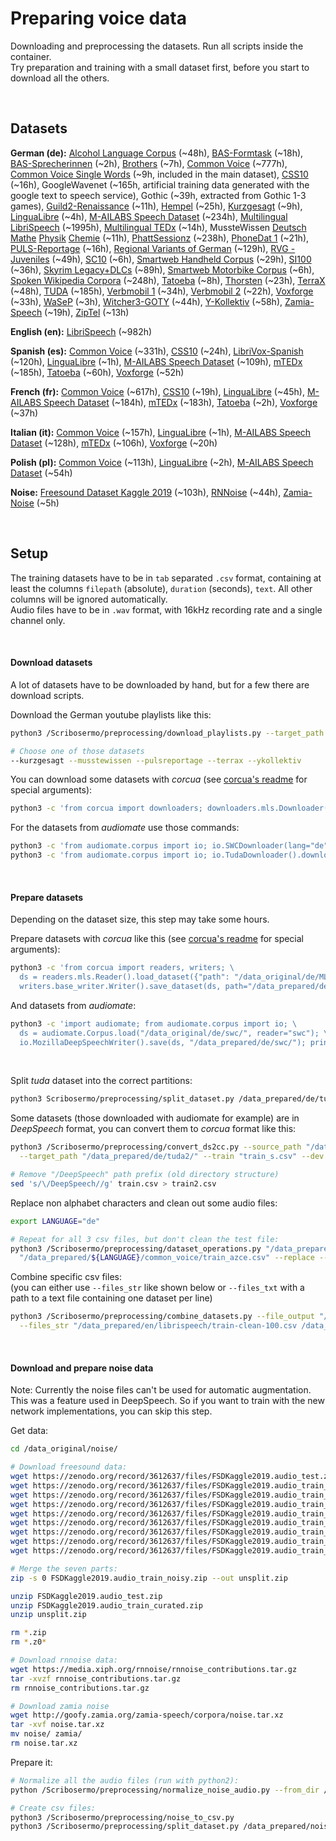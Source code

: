 # Preparing voice data

Downloading and preprocessing the datasets. Run all scripts inside the container. \
Try preparation and training with a small dataset first, before you start to download all the others.

<br>

## Datasets

**German (de):**
[Alcohol Language Corpus](https://clarin.phonetik.uni-muenchen.de/BASRepository/Public/Corpora/ALC/ALC.4.php) (~48h),
[BAS-Formtask](https://clarin.phonetik.uni-muenchen.de/BASRepository/Public/Corpora/FORMTASK/FORMTASK.2.php) (~18h),
[BAS-Sprecherinnen](https://clarin.phonetik.uni-muenchen.de/BASRepository/Public/Corpora/SprecherInnen/SprecherInnen.1.php) (~2h),
[Brothers](https://clarin.phonetik.uni-muenchen.de/BASRepository/Public/Corpora/BROTHERS/BROTHERS.2.php) (~7h),
[Common Voice](https://voice.mozilla.org/) (~777h),
[Common Voice Single Words](https://voice.mozilla.org/) (~9h, included in the main dataset),
[CSS10](https://www.kaggle.com/bryanpark/german-single-speaker-speech-dataset) (~16h),
GoogleWavenet (~165h, artificial training data generated with the google text to speech service),
Gothic (~39h, extracted from Gothic 1-3 games),
[Guild2-Renaissance](https://www.gog.com/game/the_guild_2_renaissance) (~11h),
[Hempel](https://clarin.phonetik.uni-muenchen.de/BASRepository/Public/Corpora/HEMPEL/HEMPEL.4.php) (~25h),
[Kurzgesagt](https://www.youtube.com/c/KurzgesagtDE/videos) (~9h),
[LinguaLibre](https://lingualibre.org/wiki/LinguaLibre:Main_Page) (~4h),
[M-AILABS Speech Dataset](https://www.caito.de/2019/01/the-m-ailabs-speech-dataset/) (~234h),
[Multilingual LibriSpeech](http://www.openslr.org/94/) (~1995h),
[Multilingual TEDx](http://www.openslr.org/100/) (~14h),
MussteWissen [Deutsch](https://www.youtube.com/c/musstewissenDeutsch/videos) [Mathe](https://www.youtube.com/c/musstewissenMathe/videos) [Physik](https://www.youtube.com/c/musstewissenPhysik/videos) [Chemie](https://www.youtube.com/c/musstewissenChemie/videos) (~11h),
[PhattSessionz](https://clarin.phonetik.uni-muenchen.de/BASRepository/Public/Corpora/PHATTSESSIONZ/PHATTSESSIONZ.2.php) (~238h),
[PhoneDat 1](https://clarin.phonetik.uni-muenchen.de/BASRepository/Public/Corpora/PD1/PD1.3.php) (~21h),
[PULS-Reportage](https://www.youtube.com/puls/videos) (~16h),
[Regional Variants of German](https://clarin.phonetik.uni-muenchen.de/BASRepository/Public/Corpora/RVG1_CLARIN/RVG1_CLARIN.3.php) (~129h),
[RVG - Juveniles](https://clarin.phonetik.uni-muenchen.de/BASRepository/Public/Corpora/RVG-J/RVG-J.2.php) (~49h),
[SC10](https://clarin.phonetik.uni-muenchen.de/BASRepository/Public/Corpora/SC10/SC10.4.php) (~6h),
[Smartweb Handheld Corpus](https://clarin.phonetik.uni-muenchen.de/BASRepository/Public/Corpora/SHC/SHC.2.php) (~29h),
[SI100](https://clarin.phonetik.uni-muenchen.de/BASRepository/Public/Corpora/SI100/SI100.2.php) (~36h),
[Skyrim Legacy+DLCs](https://store.steampowered.com/app/72850/The_Elder_Scrolls_V_Skyrim/) (~89h),
[Smartweb Motorbike Corpus](https://clarin.phonetik.uni-muenchen.de/BASRepository/Public/Corpora/SMC/SMC.2.php) (~6h),
[Spoken Wikipedia Corpora](https://nats.gitlab.io/swc/) (~248h),
[Tatoeba](https://tatoeba.org/deu/sentences/search?query=&from=deu&to=und&user=&orphans=no&unapproved=no&has_audio=yes&tags=&list=&native=&trans_filter=limit&trans_to=und&trans_link=&trans_user=&trans_orphan=&trans_unapproved=&trans_has_audio=&sort_reverse=&sort=relevance) (~8h),
[Thorsten](http://www.openslr.org/95/) (~23h),
[TerraX](https://www.youtube.com/c/terra-x/videos) (~48h),
[TUDA](https://www.inf.uni-hamburg.de/en/inst/ab/lt/resources/data/acoustic-models.html) (~185h),
[Verbmobil 1](https://clarin.phonetik.uni-muenchen.de/BASRepository/Public/Corpora/VM1/VM1.3.php) (~34h),
[Verbmobil 2](https://clarin.phonetik.uni-muenchen.de/BASRepository/Public/Corpora/VM2/VM2.3.php) (~22h),
[Voxforge](http://www.voxforge.org/home/forums/other-languages/german/open-speech-data-corpus-for-german) (~33h),
[WaSeP](https://clarin.phonetik.uni-muenchen.de/BASRepository/Public/Corpora/WaSeP/WaSeP.2.php) (~3h),
[Witcher3-GOTY](https://www.gog.com/game/the_witcher_3_wild_hunt_game_of_the_year_edition) (~44h),
[Y-Kollektiv](https://www.youtube.com/c/ykollektiv/videos) (~58h),
[Zamia-Speech](https://goofy.zamia.org/zamia-speech/corpora/zamia_de/) (~19h),
[ZipTel](https://clarin.phonetik.uni-muenchen.de/BASRepository/Public/Corpora/ZIPTEL/ZIPTEL.3.php) (~13h)

**English (en):**
[LibriSpeech](http://www.openslr.org/11) (~982h)

**Spanish (es):**
[Common Voice](https://voice.mozilla.org/) (~331h),
[CSS10](https://www.kaggle.com/bryanpark/spanish-single-speaker-speech-dataset) (~24h),
[LibriVox-Spanish](https://www.kaggle.com/carlfm01/120h-spanish-speech) (~120h),
[LinguaLibre](https://lingualibre.org/wiki/LinguaLibre:Main_Page) (~1h),
[M-AILABS Speech Dataset](https://www.caito.de/2019/01/the-m-ailabs-speech-dataset/) (~109h),
[mTEDx](http://www.openslr.org/100/) (~185h),
[Tatoeba](https://tatoeba.org/spa/sentences/search?query=&from=spa&to=und&user=&orphans=no&unapproved=no&has_audio=yes&tags=&list=&native=&trans_filter=limit&trans_to=und&trans_link=&trans_user=&trans_orphan=&trans_unapproved=&trans_has_audio=&sort_reverse=&sort=relevance) (~60h),
[Voxforge](http://www.voxforge.org/home/) (~52h)

**French (fr):**
[Common Voice](https://voice.mozilla.org/) (~617h),
[CSS10](https://www.kaggle.com/bryanpark/french-single-speaker-speech-dataset) (~19h),
[LinguaLibre](https://lingualibre.org/wiki/LinguaLibre:Main_Page) (~45h),
[M-AILABS Speech Dataset](https://www.caito.de/2019/01/the-m-ailabs-speech-dataset/) (~184h),
[mTEDx](http://www.openslr.org/100/) (~183h),
[Tatoeba](https://tatoeba.org/fra/sentences/search?query=&from=fra&to=und&user=&orphans=no&unapproved=no&has_audio=yes&tags=&list=&native=&trans_filter=limit&trans_to=und&trans_link=&trans_user=&trans_orphan=&trans_unapproved=&trans_has_audio=&sort_reverse=&sort=relevance) (~2h),
[Voxforge](http://www.voxforge.org/home/) (~37h)

**Italian (it):**
[Common Voice](https://voice.mozilla.org/) (~157h),
[LinguaLibre](https://lingualibre.org/wiki/LinguaLibre:Main_Page) (~1h),
[M-AILABS Speech Dataset](https://www.caito.de/2019/01/the-m-ailabs-speech-dataset/) (~128h),
[mTEDx](http://www.openslr.org/100/) (~106h),
[Voxforge](http://www.voxforge.org/home/) (~20h)

**Polish (pl):**
[Common Voice](https://voice.mozilla.org/) (~113h),
[LinguaLibre](https://lingualibre.org/wiki/LinguaLibre:Main_Page) (~2h),
[M-AILABS Speech Dataset](https://www.caito.de/2019/01/the-m-ailabs-speech-dataset/) (~54h)

**Noise:**
[Freesound Dataset Kaggle 2019](https://zenodo.org/record/3612637#.Xjq7OuEo9rk) (~103h),
[RNNoise](https://people.xiph.org/~jm/demo/rnnoise/) (~44h),
[Zamia-Noise](http://goofy.zamia.org/zamia-speech/corpora/noise.tar.xz) (~5h)

<br>

## Setup

The training datasets have to be in `tab` separated `.csv` format,
containing at least the columns `filepath` (absolute), `duration` (seconds), `text`.
All other columns will be ignored automatically. \
Audio files have to be in `.wav` format, with 16kHz recording rate and a single channel only.

<br>

#### Download datasets

A lot of datasets have to be downloaded by hand, but for a few there are download scripts.

Download the German youtube playlists like this:

```bash
python3 /Scribosermo/preprocessing/download_playlists.py --target_path "/data_original/de/" [InsertDatasetHere]

# Choose one of those datasets
--kurzgesagt --musstewissen --pulsreportage --terrax --ykollektiv
```

You can download some datasets with _corcua_ (see [corcua's readme](https://gitlab.com/Jaco-Assistant/corcua#usage-examples) for special arguments):

```bash
python3 -c 'from corcua import downloaders; downloaders.mls.Downloader().download_dataset(path="/data_original/de/MLS/", overwrite=True, args={"language": "de"}); print("FINISHED");'
```

For the datasets from _audiomate_ use those commands:

```bash
python3 -c 'from audiomate.corpus import io; io.SWCDownloader(lang="de").download("/data_original/de/swc/"); print("FINISHED");'
python3 -c 'from audiomate.corpus import io; io.TudaDownloader().download("/data_original/de/tuda"/); print("FINISHED");'
```

<br/>

#### Prepare datasets

Depending on the dataset size, this step may take some hours.

Prepare datasets with _corcua_ like this (see [corcua's readme](https://gitlab.com/Jaco-Assistant/corcua#usage-examples) for special arguments):

```bash
python3 -c 'from corcua import readers, writers; \
  ds = readers.mls.Reader().load_dataset({"path": "/data_original/de/MLS/mls_german_opus/"}); \
  writers.base_writer.Writer().save_dataset(ds, path="/data_prepared/de/MLS/", sample_rate=16000, overwrite=True); print("FINISHED");'
```

And datasets from _audiomate_:

```bash
python3 -c 'import audiomate; from audiomate.corpus import io; \
  ds = audiomate.Corpus.load("/data_original/de/swc/", reader="swc"); \
  io.MozillaDeepSpeechWriter().save(ds, "/data_prepared/de/swc/"); print("FINISHED");'
```

<br>

Split _tuda_ dataset into the correct partitions:

```bash
python3 Scribosermo/preprocessing/split_dataset.py /data_prepared/de/tuda/all.csv --tuda --file_appendix _s
```

Some datasets (those downloaded with audiomate for example) are in _DeepSpeech_ format, you can convert them to _corcua_ format like this:

```bash
python3 /Scribosermo/preprocessing/convert_ds2cc.py --source_path "/data_prepared/de/tuda/" \
  --target_path "/data_prepared/de/tuda2/" --train "train_s.csv" --dev "dev_s.csv" --test "test_s.csv" --remove_text_commas

# Remove "/DeepSpeech" path prefix (old directory structure)
sed 's/\/DeepSpeech//g' train.csv > train2.csv
```

Replace non alphabet characters and clean out some audio files:

```bash
export LANGUAGE="de"

# Repeat for all 3 csv files, but don't clean the test file:
python3 /Scribosermo/preprocessing/dataset_operations.py "/data_prepared/${LANGUAGE}/common_voice/train.csv" \
  "/data_prepared/${LANGUAGE}/common_voice/train_azce.csv" --replace --exclude --clean
```

Combine specific csv files: \
(you can either use `--files_str` like shown below or `--files_txt` with a path to a text file containing one dataset per line)

```bash
python3 /Scribosermo/preprocessing/combine_datasets.py --file_output "/data_prepared/en/librispeech/train-all.csv" \
  --files_str "/data_prepared/en/librispeech/train-clean-100.csv /data_prepared/en/librispeech/train-clean-360.csv /data_prepared/en/librispeech/train-other-500.csv"
```

<br/>

#### Download and prepare noise data

Note: Currently the noise files can't be used for automatic augmentation. This was a feature used in DeepSpeech.
So if you want to train with the new network implementations, you can skip this step.

Get data:

```bash
cd /data_original/noise/

# Download freesound data:
wget https://zenodo.org/record/3612637/files/FSDKaggle2019.audio_test.zip?download=1 -O FSDKaggle2019.audio_test.zip
wget https://zenodo.org/record/3612637/files/FSDKaggle2019.audio_train_curated.zip?download=1 -O FSDKaggle2019.audio_train_curated.zip
wget https://zenodo.org/record/3612637/files/FSDKaggle2019.audio_train_noisy.z01?download=1 -O FSDKaggle2019.audio_train_noisy.z01
wget https://zenodo.org/record/3612637/files/FSDKaggle2019.audio_train_noisy.z02?download=1 -O FSDKaggle2019.audio_train_noisy.z02
wget https://zenodo.org/record/3612637/files/FSDKaggle2019.audio_train_noisy.z03?download=1 -O FSDKaggle2019.audio_train_noisy.z03
wget https://zenodo.org/record/3612637/files/FSDKaggle2019.audio_train_noisy.z04?download=1 -O FSDKaggle2019.audio_train_noisy.z04
wget https://zenodo.org/record/3612637/files/FSDKaggle2019.audio_train_noisy.z05?download=1 -O FSDKaggle2019.audio_train_noisy.z05
wget https://zenodo.org/record/3612637/files/FSDKaggle2019.audio_train_noisy.z06?download=1 -O FSDKaggle2019.audio_train_noisy.z06
wget https://zenodo.org/record/3612637/files/FSDKaggle2019.audio_train_noisy.zip?download=1 -O FSDKaggle2019.audio_train_noisy.zip

# Merge the seven parts:
zip -s 0 FSDKaggle2019.audio_train_noisy.zip --out unsplit.zip

unzip FSDKaggle2019.audio_test.zip
unzip FSDKaggle2019.audio_train_curated.zip
unzip unsplit.zip

rm *.zip
rm *.z0*

# Download rnnoise data:
wget https://media.xiph.org/rnnoise/rnnoise_contributions.tar.gz
tar -xvzf rnnoise_contributions.tar.gz
rm rnnoise_contributions.tar.gz

# Download zamia noise
wget http://goofy.zamia.org/zamia-speech/corpora/noise.tar.xz
tar -xvf noise.tar.xz
mv noise/ zamia/
rm noise.tar.xz
```

Prepare it:

```bash
# Normalize all the audio files (run with python2):
python /Scribosermo/preprocessing/normalize_noise_audio.py --from_dir /data_original/noise/ --to_dir /data_prepared/noise/ --max_sec 30

# Create csv files:
python3 /Scribosermo/preprocessing/noise_to_csv.py
python3 /Scribosermo/preprocessing/split_dataset.py /data_prepared/noise/all.csv  --split "70|15|15"
```
